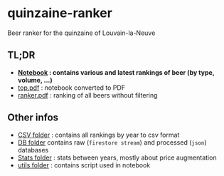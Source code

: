 # quinzaine-ranker
Beer ranker for the quinzaine of Louvain-la-Neuve

## TL;DR

- **[Notebook](https://github.com/nicojmn/quinzaine-ranker/blob/main/notebook.ipynb) : contains various and latest rankings of beer (by type, volume, ...)**
- [top.pdf](https://github.com/nicojmn/quinzaine-ranker/blob/main/top.pdf) : notebook converted to PDF
- [ranker.pdf](https://github.com/nicojmn/quinzaine-ranker/blob/main/ranker.pdf) : ranking of all beers without filtering

## Other infos

- [CSV folder](https://github.com/nicojmn/quinzaine-ranker/tree/main/csv) : contains all rankings by year to csv format
- [DB folder](https://github.com/nicojmn/quinzaine-ranker/tree/main/db) contains raw (`firestore stream`) and processed (`json`) databases
- [Stats folder](https://github.com/nicojmn/quinzaine-ranker/tree/main/stats) : stats between years, mostly about price augmentation
- [utils folder](https://github.com/nicojmn/quinzaine-ranker/tree/main/utils) : contains script used in notebook